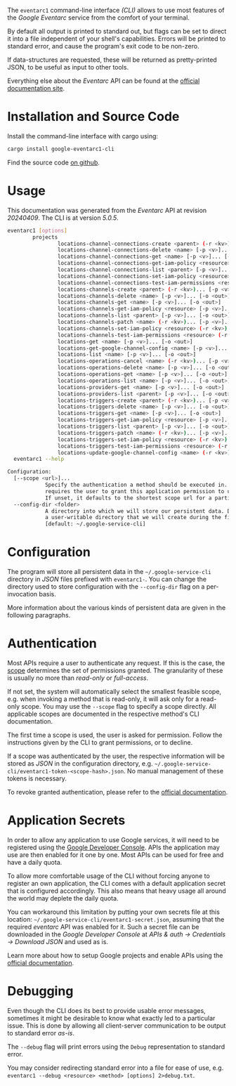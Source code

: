 <!---
DO NOT EDIT !
This file was generated automatically from 'src/generator/templates/cli/README.md.mako'
DO NOT EDIT !
-->
The `eventarc1` command-line interface *(CLI)* allows to use most features of the *Google Eventarc* service from the comfort of your terminal.

By default all output is printed to standard out, but flags can be set to direct it into a file independent of your shell's
capabilities. Errors will be printed to standard error, and cause the program's exit code to be non-zero.

If data-structures are requested, these will be returned as pretty-printed JSON, to be useful as input to other tools.

Everything else about the *Eventarc* API can be found at the
[official documentation site](https://cloud.google.com/eventarc).

# Installation and Source Code

Install the command-line interface with cargo using:

```bash
cargo install google-eventarc1-cli
```

Find the source code [on github](https://github.com/Byron/google-apis-rs/tree/main/gen/eventarc1-cli).

# Usage

This documentation was generated from the *Eventarc* API at revision *20240409*. The CLI is at version *5.0.5*.

```bash
eventarc1 [options]
        projects
                locations-channel-connections-create <parent> (-r <kv>)... [-p <v>]... [-o <out>]
                locations-channel-connections-delete <name> [-p <v>]... [-o <out>]
                locations-channel-connections-get <name> [-p <v>]... [-o <out>]
                locations-channel-connections-get-iam-policy <resource> [-p <v>]... [-o <out>]
                locations-channel-connections-list <parent> [-p <v>]... [-o <out>]
                locations-channel-connections-set-iam-policy <resource> (-r <kv>)... [-p <v>]... [-o <out>]
                locations-channel-connections-test-iam-permissions <resource> (-r <kv>)... [-p <v>]... [-o <out>]
                locations-channels-create <parent> (-r <kv>)... [-p <v>]... [-o <out>]
                locations-channels-delete <name> [-p <v>]... [-o <out>]
                locations-channels-get <name> [-p <v>]... [-o <out>]
                locations-channels-get-iam-policy <resource> [-p <v>]... [-o <out>]
                locations-channels-list <parent> [-p <v>]... [-o <out>]
                locations-channels-patch <name> (-r <kv>)... [-p <v>]... [-o <out>]
                locations-channels-set-iam-policy <resource> (-r <kv>)... [-p <v>]... [-o <out>]
                locations-channels-test-iam-permissions <resource> (-r <kv>)... [-p <v>]... [-o <out>]
                locations-get <name> [-p <v>]... [-o <out>]
                locations-get-google-channel-config <name> [-p <v>]... [-o <out>]
                locations-list <name> [-p <v>]... [-o <out>]
                locations-operations-cancel <name> (-r <kv>)... [-p <v>]... [-o <out>]
                locations-operations-delete <name> [-p <v>]... [-o <out>]
                locations-operations-get <name> [-p <v>]... [-o <out>]
                locations-operations-list <name> [-p <v>]... [-o <out>]
                locations-providers-get <name> [-p <v>]... [-o <out>]
                locations-providers-list <parent> [-p <v>]... [-o <out>]
                locations-triggers-create <parent> (-r <kv>)... [-p <v>]... [-o <out>]
                locations-triggers-delete <name> [-p <v>]... [-o <out>]
                locations-triggers-get <name> [-p <v>]... [-o <out>]
                locations-triggers-get-iam-policy <resource> [-p <v>]... [-o <out>]
                locations-triggers-list <parent> [-p <v>]... [-o <out>]
                locations-triggers-patch <name> (-r <kv>)... [-p <v>]... [-o <out>]
                locations-triggers-set-iam-policy <resource> (-r <kv>)... [-p <v>]... [-o <out>]
                locations-triggers-test-iam-permissions <resource> (-r <kv>)... [-p <v>]... [-o <out>]
                locations-update-google-channel-config <name> (-r <kv>)... [-p <v>]... [-o <out>]
  eventarc1 --help

Configuration:
  [--scope <url>]...
            Specify the authentication a method should be executed in. Each scope
            requires the user to grant this application permission to use it.
            If unset, it defaults to the shortest scope url for a particular method.
  --config-dir <folder>
            A directory into which we will store our persistent data. Defaults to
            a user-writable directory that we will create during the first invocation.
            [default: ~/.google-service-cli]

```

# Configuration

The program will store all persistent data in the `~/.google-service-cli` directory in *JSON* files prefixed with `eventarc1-`.  You can change the directory used to store configuration with the `--config-dir` flag on a per-invocation basis.

More information about the various kinds of persistent data are given in the following paragraphs.

# Authentication

Most APIs require a user to authenticate any request. If this is the case, the [scope][scopes] determines the 
set of permissions granted. The granularity of these is usually no more than *read-only* or *full-access*.

If not set, the system will automatically select the smallest feasible scope, e.g. when invoking a
method that is read-only, it will ask only for a read-only scope. 
You may use the `--scope` flag to specify a scope directly. 
All applicable scopes are documented in the respective method's CLI documentation.

The first time a scope is used, the user is asked for permission. Follow the instructions given 
by the CLI to grant permissions, or to decline.

If a scope was authenticated by the user, the respective information will be stored as *JSON* in the configuration
directory, e.g. `~/.google-service-cli/eventarc1-token-<scope-hash>.json`. No manual management of these tokens
is necessary.

To revoke granted authentication, please refer to the [official documentation][revoke-access].

# Application Secrets

In order to allow any application to use Google services, it will need to be registered using the 
[Google Developer Console][google-dev-console]. APIs the application may use are then enabled for it
one by one. Most APIs can be used for free and have a daily quota.

To allow more comfortable usage of the CLI without forcing anyone to register an own application, the CLI
comes with a default application secret that is configured accordingly. This also means that heavy usage
all around the world may deplete the daily quota.

You can workaround this limitation by putting your own secrets file at this location: 
`~/.google-service-cli/eventarc1-secret.json`, assuming that the required *eventarc* API 
was enabled for it. Such a secret file can be downloaded in the *Google Developer Console* at 
*APIs & auth -> Credentials -> Download JSON* and used as is.

Learn more about how to setup Google projects and enable APIs using the [official documentation][google-project-new].


# Debugging

Even though the CLI does its best to provide usable error messages, sometimes it might be desirable to know
what exactly led to a particular issue. This is done by allowing all client-server communication to be 
output to standard error *as-is*.

The `--debug` flag will print errors using the `Debug` representation to standard error.

You may consider redirecting standard error into a file for ease of use, e.g. `eventarc1 --debug <resource> <method> [options] 2>debug.txt`.


[scopes]: https://developers.google.com/+/api/oauth#scopes
[revoke-access]: http://webapps.stackexchange.com/a/30849
[google-dev-console]: https://console.developers.google.com/
[google-project-new]: https://developers.google.com/console/help/new/
